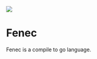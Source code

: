 <img src="https://api.travis-ci.org/nordsieck/fenec.svg" />

# Fenec

Fenec is a compile to go language.
